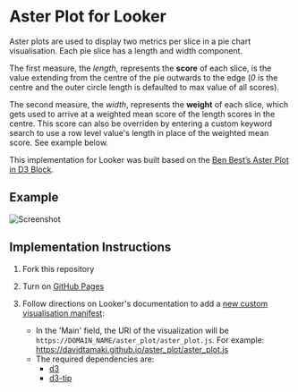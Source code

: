 # Aster Plot for Looker

Aster plots are used to display two metrics per slice in a pie chart visualisation. Each pie slice has a length and width component. 

The first measure, the *length*, represents the **score** of each slice, is the value extending from the centre of the pie outwards to the edge (*0* is the centre and the outer circle length is defaulted to max value of all scores).

The second measure, the *width*, represents the **weight** of each slice, which gets used to arrive at a weighted mean score of the length scores in the centre. This score can also be overriden by entering a custom keyword search to use a row level value's length in place of the weighted mean score. See example below.

This implementation for Looker was built based on the [Ben Best’s Aster Plot in D3 Block](http://bl.ocks.org/bbest/2de0e25d4840c68f2db1).


## Example
![Screenshot](https://github.com/davidtamaki/aster_plot/blob/master/screen-shots/aster_example.gif)


## Implementation Instructions
1. Fork this repository

2. Turn on [GitHub Pages](https://help.github.com/articles/configuring-a-publishing-source-for-github-pages/)

3. Follow directions on Looker's documentation to add a [new custom visualisation manifest](https://docs.looker.com/admin-options/platform/visualizations#adding_a_new_custom_visualization_manifest):
    - In the 'Main' field, the URI of the visualization will be `https://DOMAIN_NAME/aster_plot/aster_plot.js`. For example: https://davidtamaki.github.io/aster_plot/aster_plot.js
    - The required dependencies are:
      - [d3](https://d3js.org/d3.v3.min.js)
      - [d3-tip](https://cdnjs.cloudflare.com/ajax/libs/d3-tip/0.9.1/d3-tip.min.js)
      
